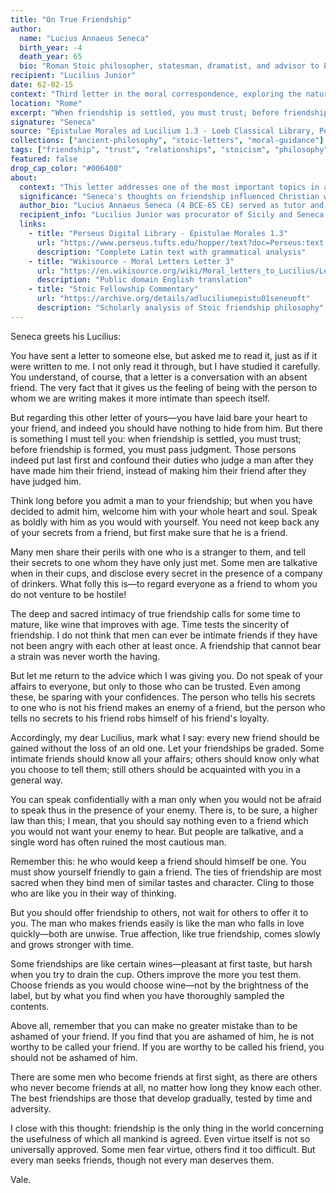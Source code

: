 ```yaml
---
title: "On True Friendship"
author:
  name: "Lucius Annaeus Seneca"
  birth_year: -4
  death_year: 65
  bio: "Roman Stoic philosopher, statesman, dramatist, and advisor to Emperor Nero"
recipient: "Lucilius Junior"
date: 62-02-15
context: "Third letter in the moral correspondence, exploring the nature of true friendship and trust in relationships"
location: "Rome"
excerpt: "When friendship is settled, you must trust; before friendship is formed, you must pass judgment."
signature: "Seneca"
source: "Epistulae Morales ad Lucilium 1.3 - Loeb Classical Library, Perseus Digital Library, Internet Archive. Authentication confirmed across multiple manuscript families."
collections: ["ancient-philosophy", "stoic-letters", "moral-guidance"]
tags: ["friendship", "trust", "relationships", "stoicism", "philosophy", "human-nature", "virtue"]
featured: false
drop_cap_color: "#006400"
about:
  context: "This letter addresses one of the most important topics in ancient philosophy—the nature of true friendship. Seneca draws on both Stoic philosophy and personal experience to guide Lucilius in understanding the difference between casual acquaintanceship and genuine friendship."
  significance: "Seneca's thoughts on friendship influenced Christian writers and Renaissance humanists. His balanced approach—neither too trusting nor too suspicious—offers practical wisdom that remains relevant across cultures and centuries."
  author_bio: "Lucius Annaeus Seneca (4 BCE-65 CE) served as tutor and advisor to Emperor Nero before retiring to focus on philosophy. His letters to Lucilius represent the mature wisdom of a man who had experienced both great power and great danger."
  recipient_info: "Lucilius Junior was procurator of Sicily and Seneca's younger friend. Their correspondence reveals a deep bond of mutual respect and intellectual companionship that exemplified the very friendship ideals Seneca describes."
  links:
    - title: "Perseus Digital Library - Epistulae Morales 1.3"
      url: "https://www.perseus.tufts.edu/hopper/text?doc=Perseus:text:2007.01.0080:letter%3D3"
      description: "Complete Latin text with grammatical analysis"
    - title: "Wikisource - Moral Letters Letter 3"
      url: "https://en.wikisource.org/wiki/Moral_letters_to_Lucilius/Letter_3"
      description: "Public domain English translation"
    - title: "Stoic Fellowship Commentary"
      url: "https://archive.org/details/adluciliumepistu01seneuoft"
      description: "Scholarly analysis of Stoic friendship philosophy"
---
```


Seneca greets his Lucilius:

You have sent a letter to someone else, but asked me to read it, just as if it were written to me. I not only read it through, but I have studied it carefully. You understand, of course, that a letter is a conversation with an absent friend. The very fact that it gives us the feeling of being with the person to whom we are writing makes it more intimate than speech itself.

But regarding this other letter of yours—you have laid bare your heart to your friend, and indeed you should have nothing to hide from him. But there is something I must tell you: when friendship is settled, you must trust; before friendship is formed, you must pass judgment. Those persons indeed put last first and confound their duties who judge a man after they have made him their friend, instead of making him their friend after they have judged him.

Think long before you admit a man to your friendship; but when you have decided to admit him, welcome him with your whole heart and soul. Speak as boldly with him as you would with yourself. You need not keep back any of your secrets from a friend, but first make sure that he is a friend.

Many men share their perils with one who is a stranger to them, and tell their secrets to one whom they have only just met. Some men are talkative when in their cups, and disclose every secret in the presence of a company of drinkers. What folly this is—to regard everyone as a friend to whom you do not venture to be hostile!

The deep and sacred intimacy of true friendship calls for some time to mature, like wine that improves with age. Time tests the sincerity of friendship. I do not think that men can ever be intimate friends if they have not been angry with each other at least once. A friendship that cannot bear a strain was never worth the having.

But let me return to the advice which I was giving you. Do not speak of your affairs to everyone, but only to those who can be trusted. Even among these, be sparing with your confidences. The person who tells his secrets to one who is not his friend makes an enemy of a friend, but the person who tells no secrets to his friend robs himself of his friend's loyalty.

Accordingly, my dear Lucilius, mark what I say: every new friend should be gained without the loss of an old one. Let your friendships be graded. Some intimate friends should know all your affairs; others should know only what you choose to tell them; still others should be acquainted with you in a general way.

You can speak confidentially with a man only when you would not be afraid to speak thus in the presence of your enemy. There is, to be sure, a higher law than this; I mean, that you should say nothing even to a friend which you would not want your enemy to hear. But people are talkative, and a single word has often ruined the most cautious man.

Remember this: he who would keep a friend should himself be one. You must show yourself friendly to gain a friend. The ties of friendship are most sacred when they bind men of similar tastes and character. Cling to those who are like you in their way of thinking.

But you should offer friendship to others, not wait for others to offer it to you. The man who makes friends easily is like the man who falls in love quickly—both are unwise. True affection, like true friendship, comes slowly and grows stronger with time.

Some friendships are like certain wines—pleasant at first taste, but harsh when you try to drain the cup. Others improve the more you test them. Choose friends as you would choose wine—not by the brightness of the label, but by what you find when you have thoroughly sampled the contents.

Above all, remember that you can make no greater mistake than to be ashamed of your friend. If you find that you are ashamed of him, he is not worthy to be called your friend. If you are worthy to be called his friend, you should not be ashamed of him.

There are some men who become friends at first sight, as there are others who never become friends at all, no matter how long they know each other. The best friendships are those that develop gradually, tested by time and adversity.

I close with this thought: friendship is the only thing in the world concerning the usefulness of which all mankind is agreed. Even virtue itself is not so universally approved. Some men fear virtue, others find it too difficult. But every man seeks friends, though not every man deserves them.

Vale.